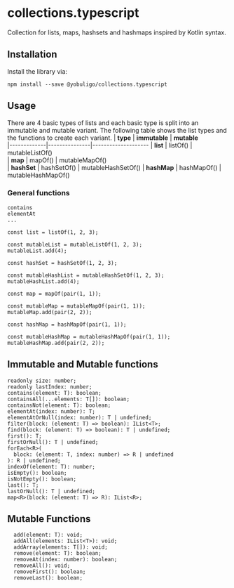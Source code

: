 # collections.typescript

Collection for lists, maps, hashsets and hashmaps inspired by Kotlin syntax.

## Installation

Install the library via:

```
npm install --save @yobuligo/collections.typescript
```

## Usage

There are 4 basic types of lists and each basic type is split into an immutable and mutable variant. The following table shows the list types and the functions to create each variant.
| **type** | **immutable** | **mutable**  
|-------------|---------------|--------------------
| **list** | listOf() | mutableListOf()  
| **map** | mapOf() | mutableMapOf()  
| **hashSet** | hashSetOf() | mutableHashSetOf()
| **hashMap** | hashMapOf() | mutableHashMapOf()

### General functions
```
contains
elementAt
...
```

```
const list = listOf(1, 2, 3);
```

```
const mutableList = mutableListOf(1, 2, 3);
mutableList.add(4);
```

```
const hashSet = hashSetOf(1, 2, 3);
```

```
const mutableHashList = mutableHashSetOf(1, 2, 3);
mutableHashList.add(4);
```

```
const map = mapOf(pair(1, 1));
```

```
const mutableMap = mutableMapOf(pair(1, 1));
mutableMap.add(pair(2, 2));
```

```
const hashMap = hashMapOf(pair(1, 1));
```

```
const mutableHashMap = mutableHashMapOf(pair(1, 1));
mutableHashMap.add(pair(2, 2));
```

## Immutable and Mutable functions

```
readonly size: number;
readonly lastIndex: number;
contains(element: T): boolean;
containsAll(...elements: T[]): boolean;
containsNot(element: T): boolean;
elementAt(index: number): T;
elementAtOrNull(index: number): T | undefined;
filter(block: (element: T) => boolean): IList<T>;
find(block: (element: T) => boolean): T | undefined;
first(): T;
firstOrNull(): T | undefined;
forEach<R>(
  block: (element: T, index: number) => R | undefined
): R | undefined;
indexOf(element: T): number;
isEmpty(): boolean;
isNotEmpty(): boolean;
last(): T;
lastOrNull(): T | undefined;
map<R>(block: (element: T) => R): IList<R>;
```

## Mutable Functions

```
  add(element: T): void;
  addAll(elements: IList<T>): void;
  addArray(elements: T[]): void;
  remove(element: T): boolean;
  removeAt(index: number): boolean;
  removeAll(): void;
  removeFirst(): boolean;
  removeLast(): boolean;
```
